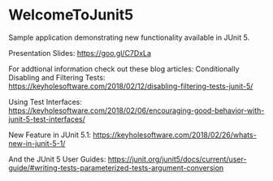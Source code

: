 # WelcomeToJunit5

Sample application demonstrating new functionality available in JUnit 5. 

Presentation Slides: https://goo.gl/C7DxLa


For addtional information check out these blog articles:
Conditionally Disabling and Filtering Tests: https://keyholesoftware.com/2018/02/12/disabling-filtering-tests-junit-5/

Using Test Interfaces: https://keyholesoftware.com/2018/02/06/encouraging-good-behavior-with-junit-5-test-interfaces/

New Feature in JUnit 5.1: https://keyholesoftware.com/2018/02/26/whats-new-in-junit-5-1/

And the JUnit 5 User Guides: 
https://junit.org/junit5/docs/current/user-guide/#writing-tests-parameterized-tests-argument-conversion

